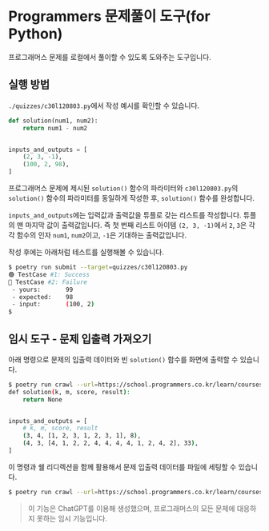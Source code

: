 # Programmers 문제풀이 도구(for Python)

프로그래머스 문제를 로컬에서 풀이할 수 있도록 도와주는 도구입니다.

## 실행 방법

`./quizzes/c30l120803.py`에서 작성 예시를 확인할 수 있습니다.

```python
def solution(num1, num2):
    return num1 - num2


inputs_and_outputs = [
    (2, 3, -1),
    (100, 2, 98),
]
```

프로그래머스 문제에 제시된 `solution()` 함수의 파라미터와 `c30l120803.py`의 `solution()` 함수의 파라미터를 동일하게 작성한 후, `solution()` 함수를 완성합니다.

`inputs_and_outputs`에는 입력값과 출력값을 튜플로 갖는 리스트를 작성합니다. 튜플의 맨 마지막 값이 출력값입니다. 즉 첫 번째 리스트 아이템 `(2, 3, -1)`에서 `2`, `3`은 각각 함수의 인자 `num1`, `num2`이고, `-1`은 기대하는 출력값입니다.

작성 후에는 아래처럼 테스트를 실행해볼 수 있습니다.

```sh
$ poetry run submit --target=quizzes/c30l120803.py
🟢 TestCase #1: Success
🔴 TestCase #2: Failure
 - yours:       99
 - expected:    98
 - input:       (100, 2)
$
```

## 임시 도구 - 문제 입출력 가져오기

아래 명령으로 문제의 입출력 데이터와 빈 `solution()` 함수를 화면에 출력할 수 있습니다.

```sh
$ poetry run crawl --url=https://school.programmers.co.kr/learn/courses/30/lessons/135808
def solution(k, m, score, result):
    return None


inputs_and_outputs = [
    # k, m, score, result
    (3, 4, [1, 2, 3, 1, 2, 3, 1], 8),
    (4, 3, [4, 1, 2, 2, 4, 4, 4, 4, 1, 2, 4, 2], 33),
]
```

이 명령과 쉘 리디렉션을 함께 활용해서 문제 입출력 데이터를 파일에 세팅할 수 있습니다.

```sh
$ poetry run crawl --url=https://school.programmers.co.kr/learn/courses/30/lessons/135808 > quizzes/c30l135808.py
```

> 이 기능은 ChatGPT를 이용해 생성했으며, 프로그래머스의 모든 문제에 대응하지 못하는 임시 기능입니다.
